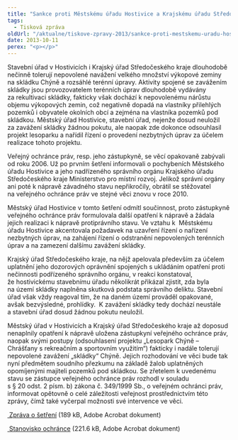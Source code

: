 ```yaml
---
title: "Sankce proti Městskému úřadu Hostivice a Krajskému úřadu Středočeského kraje pro přetrvávající nečinnost ve věci zavážení skládky Chýně"
tags:
  - Tisková zpráva
oldUrl: "/aktualne/tiskove-zpravy-2013/sankce-proti-mestskemu-uradu-hostivice-a-krajskemu-uradu-stredoceskeho-kraje-pro-pretrva"
date: 2013-10-11
perex: "<p></p>"
---
```


<!-- imported from the old website -->

<p>Stavební úřad v Hostivicích i Krajský úřad Středočeského kraje dlouhodobě nečinně tolerují nepovolené navážení velkého množství výkopové zeminy na skládku Chýně a rozsáhlé terénní úpravy. Aktivity spojené se zavážením skládky jsou provozovatelem terénních úprav dlouhodobě vydávány za rekultivaci skládky, fakticky však dochází k nepovolenému nárůstu objemu výkopových zemin, což negativně dopadá na vlastníky přilehlých pozemků i obyvatele okolních obcí a zejména na vlastníka pozemků pod skládkou. Městský úřad Hostivice, stavební úřad, nejenže dosud neuložil za zavážení skládky žádnou pokutu, ale naopak zde dokonce odsouhlasil projekt lesoparku a nařídil řízení o provedení nezbytných úprav za účelem realizace tohoto projektu.  </p><p>Veřejný ochránce práv, resp. jeho zástupkyně, se věcí opakovaně zabývali od roku 2006. Už po prvním šetření informovali o pochybeních Městského úřadu Hostivice a jeho nadřízeného správního orgánu Krajského úřadu Středočeského kraje Ministerstvo pro místní rozvoj. Jelikož správní orgány ani poté k nápravě závadného stavu nepřikročily, obrátil se stěžovatel na veřejného ochránce práv ve stejné věci znovu v roce 2010.</p><p>Městský úřad Hostivice v tomto šetření odmítl součinnost, proto zástupkyně veřejného ochránce práv formulovala další opatření k nápravě a žádala jejich realizaci k nápravě protiprávního stavu. Ve vztahu k  Městskému úřadu Hostivice akcentovala požadavek na uzavření řízení o nařízení nezbytných úprav, na zahájení řízení o odstranění nepovolených terénních úprav a na zamezení dalšímu zavážení skládky. </p><p>Krajský úřad Středočeského kraje, na nějž apelovala především za účelem uplatnění jeho dozorových oprávnění spojených s ukládáním opatření proti nečinnosti podřízeného správního orgánu, v reakci konstatoval, že hostivickému stavebnímu úřadu několikrát přikázal zjistit, zda byla na území skládky naplněna skutková podstata správního deliktu. Stavební úřad však vždy reagoval tím, že na daném území prováděl opakované, avšak bezvýsledné, prohlídky.  K zavážení skládky tedy dochází neustále a stavební úřad dosud žádnou pokutu neuložil.</p><p>Městský úřad v Hostivicích a Krajský úřad Středočeského kraje až doposud nenaplnily opatření k nápravě uložena zástupkyní veřejného ochránce práv, naopak svými postupy (odsouhlasení projektu „Lesopark Chýně – Chrášťany s rekreačním a sportovním využitím“) fakticky i nadále tolerují nepovolené zavážení „skládky“ Chýně. Jejich rozhodování ve věci bude tak nyní předmětem soudního přezkumu na základě žalob uplatněných opomíjenými majiteli pozemků pod skládkou. Se zřetelem k uvedenému stavu se zástupce veřejného ochránce práv rozhodl v souladu s § 20 odst. 2 písm. b) zákona č. 349/1999 Sb., o veřejném ochránci práv, informovat opětovně o celé záležitosti veřejnost prostřednictvím této zprávy, čímž také vyčerpal možnosti své intervence ve věci.</p><p><a title="Otevření do nového okna" href="/uploads-import/STANOVISKA/Zivotni_prostredi/Odpady/1951-10-KC-ZZ.pdf" target="_blank"><img alt="" src="https://www.ochrance.cz/typo3/ext/od_linkdesc/icons/pdf.gif" class="od_linkdesc_icon" /> Zpráva o šetření</a> (189 kB, Adobe Acrobat dokument)</p><p><a title="Otevření do nového okna" href="/uploads-import/STANOVISKA/Zivotni_prostredi/Odpady/1951-10-KC-ZSO.pdf" target="_blank"><img alt="" src="https://www.ochrance.cz/typo3/ext/od_linkdesc/icons/pdf.gif" class="od_linkdesc_icon" /> Stanovisko ochránce</a> (221.6 kB, Adobe Acrobat dokument)</p>
